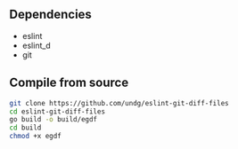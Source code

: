 ## Dependencies

* eslint
* eslint_d
* git

## Compile from source

```bash
git clone https://github.com/undg/eslint-git-diff-files
cd eslint-git-diff-files
go build -o build/egdf
cd build
chmod +x egdf
```

